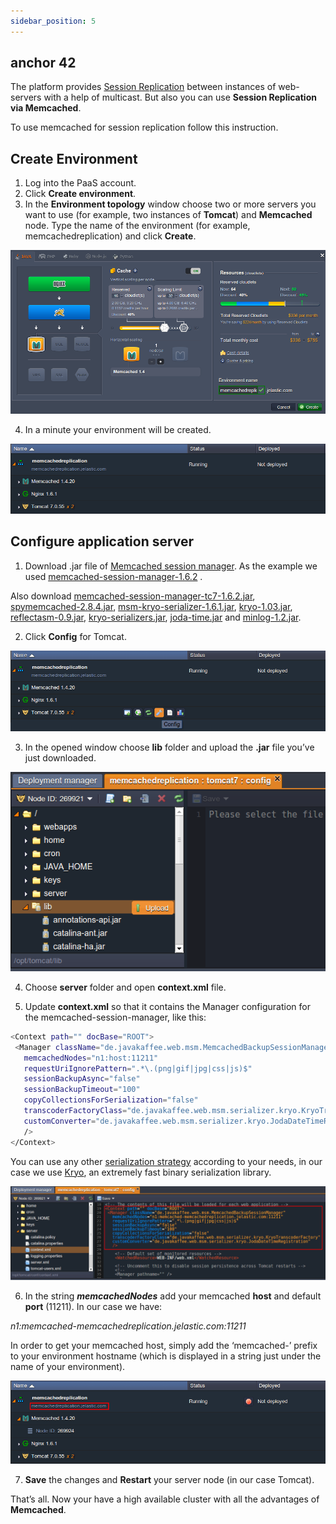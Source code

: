 ```yaml
---
sidebar_position: 5
---
```

## anchor 42
The platform provides [Session Replication](http://localhost:3000/docs/ApplicationSetting/Scaling%20And%20Clustering/Session%20Replication%20for%20HA) between instances of web-servers with a help of multicast. But also you can use **Session Replication via Memcached**.

To use memcached for session replication follow this instruction.

## Create Environment

1. Log into the PaaS account.
2. Click **Create environment**.
3. In the **Environment topology** window choose two or more servers you want to use (for example, two instances of **Tomcat**) and **Memcached** node. Type the name of the environment (for example, memcachedreplication) and click **Create**.

<div style={{
    display:'flex',
    justifyContent: 'center',
    margin: '0 0 1rem 0'
}}>

![Locale Dropdown](./img/SessionReplicationViaMemcached/01-environment-wizard.png)

</div>

4. In a minute your environment will be created.

<div style={{
    display:'flex',
    justifyContent: 'center',
    margin: '0 0 1rem 0'
}}>

![Locale Dropdown](./img/SessionReplicationViaMemcached/02-environment-for-memcached-replication.png)

</div>

## Configure application server

1. Download .jar file of [Memcached session manager](https://code.google.com/archive/p/memcached-session-manager/). As the example we used [memcached-session-manager-1.6.2](https://code.google.com/archive/p/memcached-session-manager/) .

Also download [memcached-session-manager-tc7-1.6.2.jar](https://code.google.com/archive/p/memcached-session-manager/downloads), [spymemcached-2.8.4.jar](https://code.google.com/archive/p/spymemcached/downloads), [msm-kryo-serializer-1.6.1.jar](https://code.google.com/archive/p/memcached-session-manager/downloads), [kryo-1.03.jar](https://code.google.com/archive/p/memcached-session-manager/downloads), [reflectasm-0.9.jar](https://code.google.com/archive/p/memcached-session-manager/downloads), [kryo-serializers.jar](https://mvnrepository.com/artifact/de.javakaffee/kryo-serializers), 
[joda-time.jar](https://cloudmydc.com/)
 and [minlog-1.2.jar](https://code.google.com/archive/p/memcached-session-manager/downloads).

2. Click **Config** for Tomcat.

<div style={{
    display:'flex',
    justifyContent: 'center',
    margin: '0 0 1rem 0'
}}>

![Locale Dropdown](./img/SessionReplicationViaMemcached/03-tomcat-config.png)

</div>

3. In the opened window choose **lib** folder and upload the **.jar** file you’ve just downloaded.

<div style={{
    display:'flex',
    justifyContent: 'center',
    margin: '0 0 1rem 0'
}}>

![Locale Dropdown](./img/SessionReplicationViaMemcached/04-upload-libraries.png)

</div>

4. Choose **server** folder and open **context.xml** file.

5. Update **context.xml** so that it contains the Manager configuration for the memcached-session-manager, like this:

```bash
<Context path="" docBase="ROOT">
 <Manager className="de.javakaffee.web.msm.MemcachedBackupSessionManager"
   memcachedNodes="n1:host:11211"
   requestUriIgnorePattern=".*\.(png|gif|jpg|css|js)$"
   sessionBackupAsync="false"
   sessionBackupTimeout="100"
   copyCollectionsForSerialization="false"
   transcoderFactoryClass="de.javakaffee.web.msm.serializer.kryo.KryoTranscoderFactory"
   customConverter="de.javakaffee.web.msm.serializer.kryo.JodaDateTimeRegistration"
   />
</Context>
```

You can use any other [serialization strategy](https://code.google.com/archive/p/memcached-session-manager/wikis/SerializationStrategies.wiki) according to your needs, in our case we use [Kryo](https://code.google.com/archive/p/kryo/), an extremely fast binary serialization library.

<div style={{
    display:'flex',
    justifyContent: 'center',
    margin: '0 0 1rem 0'
}}>

![Locale Dropdown](./img/SessionReplicationViaMemcached/05-configure-context-xml.png)

</div>

6. In the string **_memcachedNodes_** add your memcached **host** and default **port** (11211). In our case we have:

_n1:memcached-memcachedreplication.jelastic.com:11211_

In order to get your memcached host, simply add the ‘memcached-’ prefix to your environment hostname (which is displayed in a string just under the name of your environment).

<div style={{
    display:'flex',
    justifyContent: 'center',
    margin: '0 0 1rem 0'
}}>

![Locale Dropdown](./img/SessionReplicationViaMemcached/06-environment-domain.png)

</div>

7. **Save** the changes and **Restart** your server node (in our case Tomcat).

That’s all. Now your have a high available cluster with all the advantages of **Memcached**.
